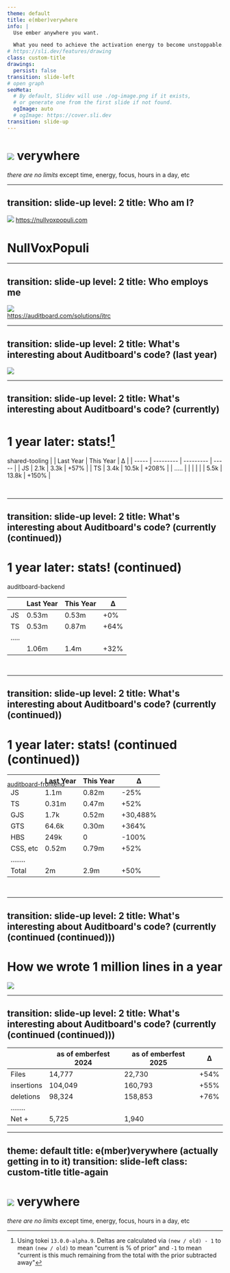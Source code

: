 ```yaml
---
theme: default
title: e(mber)verywhere
info: |
  Use ember anywhere you want.

  What you need to achieve the activation energy to become unstoppable.
# https://sli.dev/features/drawing
class: custom-title
drawings:
  persist: false
transition: slide-left
# open graph
seoMeta:
  # By default, Slidev will use ./og-image.png if it exists,
  # or generate one from the first slide if not found.
  ogImage: auto
  # ogImage: https://cover.sli.dev
transition: slide-up
---
```


<style>
.custom-title {
	background: black;
	background-image: unset !important;

	h1 {
		display: flex;
		font-size: 6rem;
		justify-content: center;

		span {
			margin-top: 1rem;
			margin-left: -1.4rem;
		}
	}

	.centered-right {
		margin: 0 auto;
		text-align: right;
		width: fit-content;
		position: relative;
	}

	.caveat {
		font-size: 0.5rem;
		color: #ddd;
		position: absolute;
		transform: rotate(-31deg);
		width: 200px;
		margin-left: -5rem;
		margin-top: 3rem;
	}

}
</style>

<div class="centered-right">
	<h1 class="pacifico">
	  <img src="/images/ember-e-circle-icon-4c.svg" />
	  <span>verywhere</span>
	</h1>
	<em class="subtitle">there are no limits</em>
	<span class="caveat">except time, energy, focus, hours in a day, etc</span>
</div>


<!--

Use ember wherever you feel like

everywhere.

Over the next short while, we'll go over everything you need to know

||||||||||| previous subtitles

		How does an app boot?

		How do you manage the owner?

		Do you need to manage the owner?


||||||||||||||||||||||

Previous ideas I had for what to talk on


what's going on?
- with my profile Picture?
  - probably 4k+ iterations (no-joke)
- the code size of my employer
- with TC39 / Signals
  - ember's plan in all this
  - Inspo from warpdrive 
- Reactivity / RFCs / resources
  - List RFCs, overview, implementation, etc
  - Ecosystem Libraries
- UI Kits / Design Systems
  - Ember-primitives

where do I see the framework going?

How to debug
- Live debugging
- Examples
- Console.log? No. logpoints!


-->

---
transition: slide-up 
level: 2
title: Who am I?
---


<img class="framed" src="/images/og-primal-kerrigan.jpg" />

<a class="qr-link top-right" href="https://nullvoxpopuli.com">
	<QRCode
		class="qr-code"let
		type="svg"
		data="https://nullvoxpopuli.com"
	/>
	<span>https://nullvoxpopuli.com</span>
</a>

<h1>NullVoxPopuli</h1>

<!--

This is how you can find me online.
I'm Null Vox Populi everywhere.

The website at the QR code has a list of links, blukesy, mastadon, twitter, github, etc.

If you can't find me somewhere, let me know,
And then you'll have found me.
-->

---
transition: slide-up 
level: 2
title: Who employs me 
---


<a href="https://auditboard.com/solutions/itrc">
	<img class="framed" src="/images/auditboard-not-home-page.png" />
	<div class="top-right-link-image-overlay">
		<QRCode
			class="qr-code"
			type="svg"
			data="https://auditboard.com/solutions/itrc"
		/>
		<span class="text-black">https://auditboard.com/solutions/itrc</span>
	</div>
</a>

<!--

I am employed by auditboard.

You can find out more at the link here.

There is some hiring going on, though I don't know exactly in which countries specifically -- this
changes fairly frequently. 

When I was writing this slide, I saw openings outside the US for the UK and Canada.

-->


---
transition: slide-up 
level: 2
title: What's interesting about Auditboard's code? (last year)
---

<img src="/images/auditboard-2024.png" />

<!--

Last year I shared this slide about the break down of the 3 main repos.

What languages or file types are used in each, 
and the package breakdown in the frontend repo.

-->

---
transition: slide-up 
level: 2
title: What's interesting about Auditboard's code? (currently)
---

# 1 year later: stats![^measured-how]

[^measured-how]: Using tokei `13.0.0-alpha.9`. Deltas are calculated via `(new / old) - 1` to mean
	`(new / old)` to mean "current is % of prior" and `-1` to mean "current is this much remaining
from the total with the prior subtracted away"


shared-tooling
|       | Last Year | This Year | Δ     |
| ----- | --------- | --------- | ----- |
| JS    | 2.1k      | 3.3k      | +57%  |
| TS    | 3.4k      | 10.5k     | +208% |
| ..... |           |           |       |
|       | 5.5k      | 13.8k     | +150% | 

<br />

<!--

One year later, things have changed _significantly_.

This little footnote here at the bottom is just how I calculated the numbers. it's not important
right now, but if folks like to know that kind of thing, the information is there.

This will be true for the other comparisons as well.


But yea, while this is the smallest of the 3 repos, 
it's grown by 150 percent over the last year.

There is no ember in here though.

-->

---
transition: slide-up 
level: 2
title: What's interesting about Auditboard's code? (currently (continued))
---

# 1 year later: stats! (continued)


auditboard-backend

|       | Last Year | This Year | Δ     |
| ----- | --------- | --------- | ----- |
| JS    | 0.53m     | 0.53m     | +0%   |
| TS    | 0.53m     | 0.87m     | +64%  |
| ..... |           |           |       |
|       | 1.06m     | 1.4m      | +32%  | 

<br />

<!--

This repo is significantly bigger, starting last year at about a million lines. 

But only growing by 32% overall to 1.4 million lines.

These lines are of higher value though, due to all being TypeScript.


There is still no ember in here though.

-->

---
transition: slide-up 
level: 2
title: What's interesting about Auditboard's code? (currently (continued))
---

# 1 year later: stats! (continued (continued))

<ArrowBL v-click.show="1" v-click.hide="2" :bottom=0 :right=10 />
<ArrowBL v-click.show="2" :bottom=8 :right=25 />
<ArrowBL v-click.show="2" :bottom=15 :right=8 />
<Line v-click.show="2" :bottom=9 :left=2 :width=40 />

<p style="position: absolute;">auditboard-frontend</p>

|          | Last Year | This Year | Δ       |
| -------- | --------- | --------- | ------- |
| JS       | 1.1m      | 0.82m     | -25%    |
| TS       | 0.31m     | 0.47m     | +52%    |
| GJS      | 1.7k      | 0.52m     | +30,488% |
| GTS      | 64.6k     | 0.30m     | +364%   |
| HBS      | 249k      | 0         | -100%   |
| CSS, etc | 0.52m     | 0.79m     | +52%    |
| ........ |           |           |         |
| Total    | 2m        | 2.9m      | +50%    | 


<br />

<!--

This repo has all the ember!

Some interesting things about numbers in this table:
- [click] the total number of lines only went up by 50%
- however, adding 1 million lines of code in one year is just... bonkers
- [click] fun fact: during this time, this codebase completely migrated all 
  components, route-templates, and rendering tests to gjs and gts.
  We have no more handlebars.
- also! during this time all but one apps in the repo are now running vite


Best of all....
(next slide)


||||||||

current: 63d00157616
last year: c10f268 
see: https://dev.to/nullvoxpopuli/repository-growth-over-time-1o5a

 tokei \
  --types=HTML,CSS,JSON \
  --types=JavaScript,TypeScript,Handlebars \
  --types=Glimmer\ JS,Glimmer\ TS


-->

---
transition: slide-up 
level: 2
title: What's interesting about Auditboard's code? (currently (continued (continued)))
---

# How we wrote 1 million lines in a year

<img src="/images/sewing-machine.avif" />

<!--

Code is still primarily hand-crafted, yet machine-assisted. 
Using every tool available to produce value for customers.

No viben.

|||||


Image credit: https://unsplash.com/photos/a-close-up-of-a-sewing-machine-on-a-table-1urO7XN3zuA


-->



---
transition: slide-up 
level: 2
title: What's interesting about Auditboard's code? (currently (continued (continued)))
---


|          | as of emberfest 2024 | as of emberfest 2025 | Δ     |
| -------- | --------- | --------- | ----- |
| Files       | 14,777 | 22,730    | +54%  |
| insertions  | 104,049| 160,793   | +55%  |
| deletions   | 98,324 | 158,853   | +76%  |
| ........ |           |           |       |
| Net +    | 5,725     | 1,940     |       | 

<!--

For fun, last year, I said that my contributions in total were (unfortunately) still net positive.

Well, this year, that's still the case -- BUT! 
I'm quickly approaching zero,
and I really feel like like next year I might actually be able to achieve my goal of removing more code from the codebase than adding to it.

Anywho, this is a silly metric, but it's fun. 
Producing more value with less code is the dream.


Anywho, enough stats! Let's get to puttin' ember places

||||||

git log --shortstat --author "NullVoxPopuli" \
| egrep "file[s]* changed" \
| sed 's/changed, \([0-9]\+ deletions\)/changed, 0 insertions(+), \1/g' \
| awk '{files+=$1; inserted+=$4; deleted+=$6} END {print "files changed", files, "lines inserted:", inserted, "lines deleted:", deleted}' 


-->

---
theme: default
title: e(mber)verywhere (actually getting in to it)
transition: slide-left
class: custom-title title-again
---

<style>
.title-again {
	display: flex;
	align-items: center;

	h1 {
		span {
			margin-top: 2rem;
		}
	}
}
</style>

<div class="centered-right">
	<h1 class="pacifico">
	  <img src="/images/ember-e-circle-icon-4c.svg" />
	  <span>verywhere</span>
	</h1>
	<em class="subtitle">there are no limits</em>
	<span class="caveat">except time, energy, focus, hours in a day, etc</span>
</div>

<!--
Ok, so what does it mean to use ember everywhere?

What does it mean?

-->
